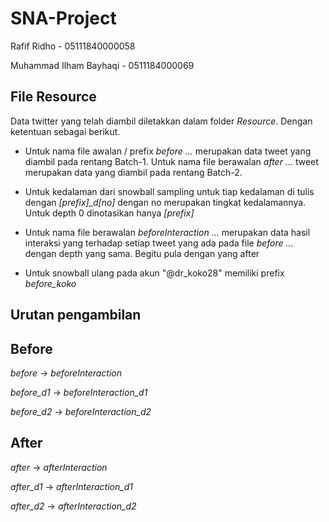 # SNA-Project

Rafif Ridho - 05111840000058

Muhammad Ilham Bayhaqi - 0511184000069

## File Resource

Data twitter yang telah diambil diletakkan dalam folder _Resource_. Dengan ketentuan sebagai berikut.

- Untuk nama file awalan / prefix _before ..._ merupakan data tweet yang diambil pada rentang Batch-1. Untuk nama file berawalan _after ..._ tweet merupakan data yang diambil pada rentang Batch-2.

- Untuk kedalaman dari snowball sampling untuk tiap kedalaman di tulis dengan _[prefix]\_d[no]_ dengan no merupakan tingkat kedalamannya. Untuk depth 0 dinotasikan hanya _[prefix]_

- Untuk nama file berawalan _beforeInteraction ..._ merupakan data hasil interaksi yang terhadap setiap tweet yang ada pada file _before ..._ dengan depth yang sama. Begitu pula dengan yang after

- Untuk snowball ulang pada akun "@dr_koko28" memiliki prefix *before_koko*

## Urutan pengambilan

## Before

_before_ -> _beforeInteraction_

_before_d1_ -> _beforeInteraction_d1_

_before_d2_ -> _beforeInteraction_d2_

## After

_after_ -> _afterInteraction_

_after_d1_ -> _afterInteraction_d1_

_after_d2_ -> _afterInteraction_d2_
